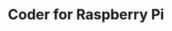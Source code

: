 ---
layout: leaf-node
title: "Coder for Raspberry Pi"
title-url: "http://googlecreativelab.github.io/coder/"
author: [ "" ]
groups: [ "broader-issues" ]
categories: [ "computer-science-education" ]
topics: [ "ongoing-projects" ]
summary: >
  Coder is a free, open source project that turns a Raspberry Pi into a simple platform that educators and parents can use to teach the basics of building for the web. New coders can craft small projects in HTML, CSS, and Javascript, right from the web browser.
cite: >
  
pub-date: 
added_date: 2017-04-30
resource-type: external-page
---